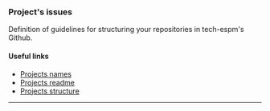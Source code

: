 ### Project's issues

Definition of guidelines for structuring your repositories in tech-espm's Github. 

#### Useful links

- [Projects names](https://github.com/tech-espm/guidelines/blob/master/projects-issues/project-naming.md)
- [Projects readme](https://github.com/tech-espm/guidelines/blob/master/projects-issues/project-readme.md)
- [Projects structure](https://github.com/tech-espm/guidelines/blob/master/projects-issues/project-structure.md)

----------
